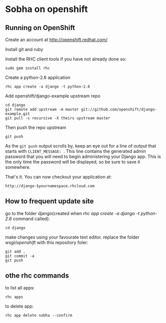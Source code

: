 Sobha on openshift
==================

Running on OpenShift
--------------------

Create an account at http://openshift.redhat.com/

Install git and ruby

Install the RHC client tools if you have not already done so:
    
    sudo gem install rhc

Create a python-2.6 application

    rhc app create -a django -t python-2.6

Add openshift/django-example upstream repo

    cd django
    git remote add upstream -m master git://github.com/openshift/django-example.git
    git pull -s recursive -X theirs upstream master

Then push the repo upstream

    git push

As the `git push` output scrolls by, keep an eye out for a
line of output that starts with `CLIENT_MESSAGE: `. This line
contains the generated admin password that you will need to begin
administering your Django app. This is the only time the password
will be displayed, so be sure to save it somewhere.
	
That's it. You can now checkout your application at:

    http://django-$yournamespace.rhcloud.com



How to frequent update site
---------------------------

go to the folder django(created when *rhc app create -a django -t python-2.6* command called):

	cd django

make changes using your favourate text editor. replace the folder *wsgi/openshift* with this repository foler:
	
	git add .
	git commit -a
	git push
	

	
othe rhc commands
-----------------


to list all apps:

	rhc apps
	
to delete app:
	
	rhc app delete sobha --confirm